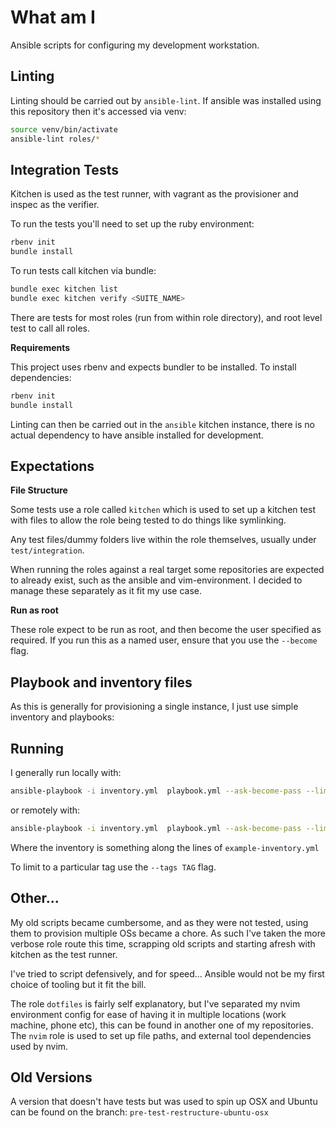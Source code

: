 # What am I

Ansible scripts for configuring my development workstation.

## Linting

Linting should be carried out by `ansible-lint`. If ansible was installed
using this repository then it's accessed via venv:

```bash
source venv/bin/activate
ansible-lint roles/*
```

## Integration Tests

Kitchen is used as the test runner, with vagrant as the provisioner and inspec as the verifier.

To run the tests you'll need to set up the ruby environment:

```bash
rbenv init
bundle install
```

To run tests call kitchen via bundle:

```bash
bundle exec kitchen list
bundle exec kitchen verify <SUITE_NAME>
```

There are tests for most roles (run from within role directory), and root level test to call all roles.

**Requirements**

This project uses rbenv and expects bundler to be installed.
To install dependencies:

```sh
rbenv init
bundle install
```

Linting can then be carried out in the `ansible` kitchen instance, there is no
actual dependency to have ansible installed for development.

## Expectations

**File Structure**

Some tests use a role called `kitchen` which is used to set up a kitchen test
with files to allow the role being tested to do things like symlinking.

Any test files/dummy folders live within the role themselves, usually under
`test/integration`.

When running the roles against a real target some repositories are expected to
already exist, such as the ansible and vim-environment. I decided to manage
these separately as it fit my use case.

**Run as root**

These role expect to be run as root, and then become the user specified as
required. If you run this as a named user, ensure that you use the `--become`
flag.

## Playbook and inventory files

As this is generally for provisioning a single instance, I just use simple
inventory and playbooks:

## Running

I generally run locally with:

```bash
ansible-playbook -i inventory.yml  playbook.yml --ask-become-pass --limit local
```

or remotely with:

```bash
ansible-playbook -i inventory.yml  playbook.yml --ask-become-pass --limit remote
```

Where the inventory is something along the lines of `example-inventory.yml`

To limit to a particular tag use the `--tags TAG` flag.

## Other...

My old scripts became cumbersome, and as they were not tested, using them to
provision multiple OSs became a chore. As such I've taken the more verbose role
route this time, scrapping old scripts and starting afresh with kitchen as the
test runner.

I've tried to script defensively, and for speed...  Ansible would not be my
first choice of tooling but it fit the bill.

The role `dotfiles` is fairly self explanatory, but I've separated my nvim
environment config for ease of having it in multiple locations (work machine,
phone etc), this can be found in another one of my repositories.
The `nvim` role is used to set up file paths, and external tool dependencies
used by nvim.

## Old Versions

A version that doesn't have tests but was used to spin up OSX and Ubuntu can be
found on the branch: `pre-test-restructure-ubuntu-osx`
